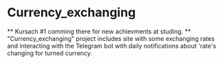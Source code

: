 # Currency_exchanging
** Kursach #1 comming there for new achievments at studing.
** "Currency_exchanging" project includes site with some exchanging rates and interacting with the Telegram bot with daily notifications about 'rate's changing for turned currency.
